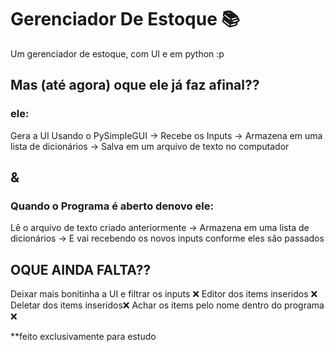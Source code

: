 # Gerenciador De Estoque 📚
 Um gerenciador de estoque, com UI e em python :p
 
 ## Mas (até agora) oque ele já faz afinal??
 
 ### ele:
 
 Gera a UI Usando o PySimpleGUI -> Recebe os Inputs -> Armazena em uma lista de dicionários -> Salva em um arquivo de texto no computador
 
 ## &
 
 ### Quando o Programa é aberto denovo ele:
 
 Lê o arquivo de texto criado anteriormente -> Armazena em uma lista de dicionários -> E vai recebendo os novos inputs conforme eles são passados
 
 ## OQUE AINDA FALTA??
 
Deixar mais bonitinha a UI e filtrar os inputs ❌
Editor dos items inseridos ❌
Deletar dos items inseridos❌
Achar os items pelo nome dentro do programa ❌
 
 **feito exclusivamente para estudo
